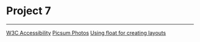 # Project 7
---

[W3C Accessibility](https://codepen.io/behshad/pen/rNPMKgK)
[Picsum Photos](https://picsum.photos/)
[Using float for creating layouts](https://codepen.io/behshad/pen/OBxrMz)